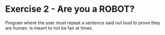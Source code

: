 # Exercise 2 - Are you a ROBOT?

Program where the user must repeat a sentence said out loud to prove they are human.
Is meant to not be fair at times.
